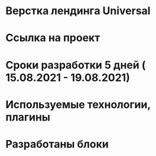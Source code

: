 # Верстка лендинга Universal

# Ссылка на проект

# Сроки разработки 5 дней ( 15.08.2021 - 19.08.2021)

# Используемые технологии, плагины

# Разработаны блоки
